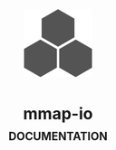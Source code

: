 <div align="center">
   <img width="120px" height="auto" src="https://raw.githubusercontent.com/jamesgober/jamesgober/main/media/icons/hexagon-3.svg" alt="Triple Hexagon">
    <h1>
        <strong>mmap-io</strong>
        <sup><br><sub>DOCUMENTATION</sub><br></sup>
    </h1>
</div>
<br>

